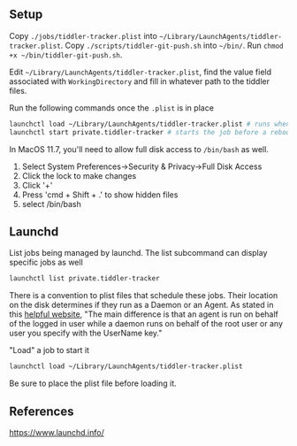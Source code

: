 ## Setup

Copy `./jobs/tiddler-tracker.plist` into `~/Library/LaunchAgents/tiddler-tracker.plist`.
Copy `./scripts/tiddler-git-push.sh` into `~/bin/`. Run `chmod +x ~/bin/tiddler-git-push.sh`.

Edit `~/Library/LaunchAgents/tiddler-tracker.plist`, find the value field associated with `WorkingDirectory` and fill in whatever path to the tiddler files.

Run the following commands once the `.plist` is in place

```bash
launchctl load ~/Library/LaunchAgents/tiddler-tracker.plist # runs when the computer is rebooted
launchctl start private.tiddler-tracker # starts the job before a reboot happens
```

In MacOS 11.7, you'll need to allow full disk access to `/bin/bash` as well.

1. Select System Preferences->Security & Privacy->Full Disk Access
2. Click the lock to make changes
3. Click '+'
4. Press 'cmd + Shift + .' to show hidden files
5. select /bin/bash


## Launchd

List jobs being managed by launchd. The list subcommand can display specific jobs as well

```bash
launchctl list private.tiddler-tracker
```

There is a convention to plist files that schedule these jobs. Their location on the disk determines if they run as a Daemon or an Agent. As stated in this [helpful website](https://www.launchd.info/), "The main difference is that an agent is run on behalf of the logged in user while a daemon runs on behalf of the root user or any user you specify with the UserName key."

"Load" a job to start it

```bash
launchctl load ~/Library/LaunchAgents/tiddler-tracker.plist
```

Be sure to place the plist file before loading it.

## References

https://www.launchd.info/
